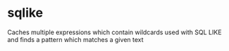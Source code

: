 # sqlike
Caches multiple expressions which contain wildcards used with SQL LIKE and finds a pattern which matches a given text
